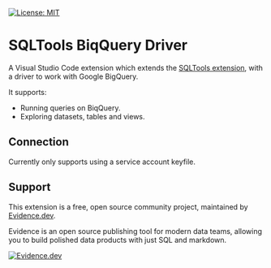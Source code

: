 [![License: MIT](https://img.shields.io/badge/License-MIT-yellow.svg)](https://opensource.org/licenses/MIT)

# SQLTools BiqQuery Driver

A Visual Studio Code extension which extends the [SQLTools extension](https://marketplace.visualstudio.com/items?itemName=mtxr.sqltools), with a driver to work with Google BigQuery. 

It supports: 
- Running queries on BiqQuery.
- Exploring datasets, tables and views.

## Connection

Currently only supports using a service account keyfile.


## Support

This extension is a free, open source community project, maintained by [Evidence.dev](https://www.evidence.dev).

Evidence is an open source publishing tool for modern data teams, allowing you to build polished data products with just SQL and markdown.

[![Evidence.dev](https://raw.githubusercontent.com/evidence-dev/evidence/main/sites/docs/static/img/evidence.svg)](https://www.evidence.dev)